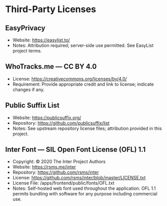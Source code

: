 # Third-Party Licenses

## EasyPrivacy
- Website: https://easylist.to/
- Notes: Attribution required; server-side use permitted. See EasyList project terms.

## WhoTracks.me — CC BY 4.0
- License: https://creativecommons.org/licenses/by/4.0/
- Requirement: Provide appropriate credit and link to license; indicate changes if any.

## Public Suffix List
- Website: https://publicsuffix.org/
- Repository: https://github.com/publicsuffix/list
- Notes: See upstream repository license files; attribution provided in this project.

## Inter Font — SIL Open Font License (OFL) 1.1
- Copyright: © 2020 The Inter Project Authors
- Website: https://rsms.me/inter
- Repository: https://github.com/rsms/inter
- License: https://github.com/rsms/inter/blob/master/LICENSE.txt
- License File: /apps/frontend/public/fonts/OFL.txt
- Notes: Self-hosted web font used throughout the application. OFL 1.1 permits bundling with software for any purpose including commercial use.

